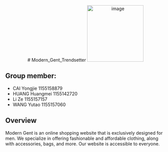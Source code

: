 <div align="center">
# Modern_Gent_Trendsetter
<img width="177" alt="image" src="https://github.com/kkms-14/Modern_Gent_Trendsetter/assets/74400595/c25e80fb-86d2-4c95-b013-3de6ee55c602">
</div>

## Group member:
* CAI Yongjie 1155158879
* HUANG Huangmei 1155142720
* Li Ze 1155157157
* WANG Yutao 1155157060
## Overview
Modern Gent is an online shopping website that is exclusively designed for men. We specialize in offering fashionable and affordable clothing, along with accessories, bags, and more. Our website is accessible to everyone.


